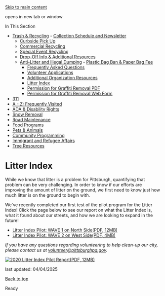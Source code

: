[Skip to main content](https://www.pittsburghpa.gov/Resident-Services/Trash-Recycling/Anti-Litter-and-Illegal-Dumping/Litter-Index#main-content)

opens in new tab or window

In This Section

- [Trash & Recycling](https://www.pittsburghpa.gov/Resident-Services/Trash-Recycling)  - [Collection Schedule and Newsletter](https://www.pittsburghpa.gov/Resident-Services/Trash-Recycling/Collection-Schedule-and-Newsletter)
  - [Curbside Pick Up](https://www.pittsburghpa.gov/Resident-Services/Trash-Recycling/Curbside-Pick-Up)
  - [Commercial Recycling](https://www.pittsburghpa.gov/Resident-Services/Trash-Recycling/Commercial-Recycling)
  - [Special Event Recycling](https://www.pittsburghpa.gov/Resident-Services/Trash-Recycling/Special-Event-Recycling)
  - [Drop-Off Info & Additional Resources](https://www.pittsburghpa.gov/Resident-Services/Trash-Recycling/Drop-Off-Info-Additional-Resources)
  - [Anti-Litter and Illegal Dumping](https://www.pittsburghpa.gov/Resident-Services/Trash-Recycling/Anti-Litter-and-Illegal-Dumping)    - [Plastic Bag Ban & Paper Bag Fee](https://www.pittsburghpa.gov/Resident-Services/Trash-Recycling/Anti-Litter-and-Illegal-Dumping/Plastic-Bag-Ban-Paper-Bag-Fee)
    - [Frequently Asked Questions](https://www.pittsburghpa.gov/Resident-Services/Trash-Recycling/Anti-Litter-and-Illegal-Dumping/Frequently-Asked-Questions)
    - [Volunteer Applications](https://www.pittsburghpa.gov/Resident-Services/Trash-Recycling/Anti-Litter-and-Illegal-Dumping/Volunteer-Applications)
    - [Additional Organization Resources](https://www.pittsburghpa.gov/Resident-Services/Trash-Recycling/Anti-Litter-and-Illegal-Dumping/Additional-Organization-Resources)
    - [Litter Index](https://www.pittsburghpa.gov/Resident-Services/Trash-Recycling/Anti-Litter-and-Illegal-Dumping/Litter-Index)
    - [Permission for Graffiti Removal PDF](https://www.pittsburghpa.gov/Resident-Services/Trash-Recycling/Anti-Litter-and-Illegal-Dumping/Permission-for-Graffiti-Removal-Form)
    - [Permission for Graffiti Removal Web Form](https://www.pittsburghpa.gov/Resident-Services/Trash-Recycling/Anti-Litter-and-Illegal-Dumping/Permission-for-Graffiti-Removal-Form-Web-Form)
- [311](https://www.pittsburghpa.gov/Resident-Services/311)
- [A - Z: Frequently Visited](https://www.pittsburghpa.gov/Resident-Services/A-Z-Frequently-Visited)
- [ADA & Disability Rights](https://www.pittsburghpa.gov/Resident-Services/ADA-Disability-Rights)
- [Snow Removal](https://www.pittsburghpa.gov/Resident-Services/Snow-Removal)
- [Road Maintenance](https://www.pittsburghpa.gov/Resident-Services/Road-Maintenance)
- [Food Programs](https://www.pittsburghpa.gov/Resident-Services/Food-Programs)
- [Pets & Animals](https://www.pittsburghpa.gov/Resident-Services/Pets-Animals)
- [Community Programming](https://www.pittsburghpa.gov/Resident-Services/Community-Programming)
- [Immigrant and Refugee Affairs](https://www.pittsburghpa.gov/Resident-Services/Immigrant-and-Refugee-Affairs)
- [Tree Resources](https://www.pittsburghpa.gov/Resident-Services/Tree-Resources)

# Litter Index

While we know that litter is a problem for Pittsburgh, quantifying that problem can be very challenging. In order to know if our efforts are improving the amount of litter on the ground, we first need to know just how much litter is on the ground to begin with.

We've recently completed our first test of the pilot program for the Litter Index! Click the page below to see our report on what the Litter Index is, what it found about our streets, and how we are looking to expand in the future!

- [Litter Index Pilot: WAVE 1 on North Side(PDF, 12MB)](https://www.pittsburghpa.gov/files/assets/city/v/1/dpw/documents/11567_litter_index_pilot_report.pdf)
- [Litter Index Pilot: WAVE 2 on West Side(PDF, 4MB)](https://www.pittsburghpa.gov/files/assets/city/v/1/dpw/documents/12248_litter_index_pilot_report__wave_2.pdf)

_If you have any questions regarding volunteering to help clean-up our city, please contact us at [volunteer@pittsburghpa.gov](mailto:volunteer@pittsburghpa.gov)._

[![2020 Litter Index Pilot Report](https://www.pittsburghpa.gov/files/assets/city/v/1/dpw/images/11568_litter_index_pilot_report_cover_page_pic.png)(PDF, 12MB)](https://www.pittsburghpa.gov/files/assets/city/v/1/dpw/documents/11567_litter_index_pilot_report.pdf)

last updated: 04/04/2025

[Back to top](https://www.pittsburghpa.gov/Resident-Services/Trash-Recycling/Anti-Litter-and-Illegal-Dumping/Litter-Index#body-top)

Ready
